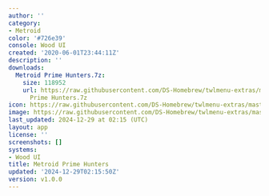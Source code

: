 ```yaml
---
author: ''
category:
- Metroid
color: '#726e39'
console: Wood UI
created: '2020-06-01T23:44:11Z'
description: ''
downloads:
  Metroid Prime Hunters.7z:
    size: 118952
    url: https://raw.githubusercontent.com/DS-Homebrew/twlmenu-extras/master/_nds/TWiLightMenu/akmenu/themes/Metroid
      Prime Hunters.7z
icon: https://raw.githubusercontent.com/DS-Homebrew/twlmenu-extras/master/_nds/TWiLightMenu/akmenu/themes/meta/Metroid%20Prime%20Hunters/icon.png
image: https://raw.githubusercontent.com/DS-Homebrew/twlmenu-extras/master/_nds/TWiLightMenu/akmenu/themes/meta/Metroid%20Prime%20Hunters/icon.png
last_updated: 2024-12-29 at 02:15 (UTC)
layout: app
license: ''
screenshots: []
systems:
- Wood UI
title: Metroid Prime Hunters
updated: '2024-12-29T02:15:50Z'
version: v1.0.0
---
```

